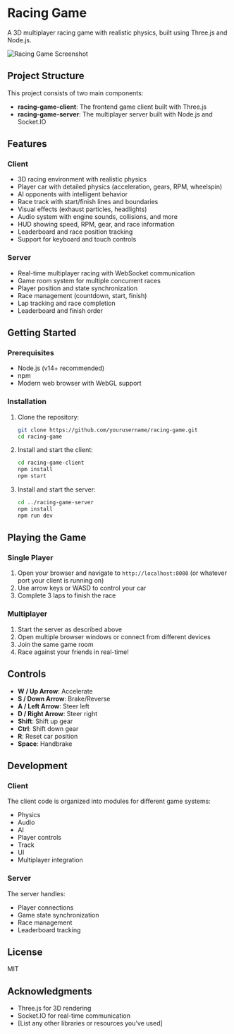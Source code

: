 # Racing Game

A 3D multiplayer racing game with realistic physics, built using Three.js and Node.js.

![Racing Game Screenshot](assets/images/screenshot.png)

## Project Structure

This project consists of two main components:

- **racing-game-client**: The frontend game client built with Three.js
- **racing-game-server**: The multiplayer server built with Node.js and Socket.IO

## Features

### Client

- 3D racing environment with realistic physics
- Player car with detailed physics (acceleration, gears, RPM, wheelspin)
- AI opponents with intelligent behavior
- Race track with start/finish lines and boundaries
- Visual effects (exhaust particles, headlights)
- Audio system with engine sounds, collisions, and more
- HUD showing speed, RPM, gear, and race information
- Leaderboard and race position tracking
- Support for keyboard and touch controls

### Server

- Real-time multiplayer racing with WebSocket communication
- Game room system for multiple concurrent races
- Player position and state synchronization
- Race management (countdown, start, finish)
- Lap tracking and race completion
- Leaderboard and finish order

## Getting Started

### Prerequisites

- Node.js (v14+ recommended)
- npm
- Modern web browser with WebGL support

### Installation

1. Clone the repository:

   ```bash
   git clone https://github.com/yourusername/racing-game.git
   cd racing-game
   ```

2. Install and start the client:

   ```bash
   cd racing-game-client
   npm install
   npm start
   ```

3. Install and start the server:
   ```bash
   cd ../racing-game-server
   npm install
   npm run dev
   ```

## Playing the Game

### Single Player

1. Open your browser and navigate to `http://localhost:8080` (or whatever port your client is running on)
2. Use arrow keys or WASD to control your car
3. Complete 3 laps to finish the race

### Multiplayer

1. Start the server as described above
2. Open multiple browser windows or connect from different devices
3. Join the same game room
4. Race against your friends in real-time!

## Controls

- **W / Up Arrow**: Accelerate
- **S / Down Arrow**: Brake/Reverse
- **A / Left Arrow**: Steer left
- **D / Right Arrow**: Steer right
- **Shift**: Shift up gear
- **Ctrl**: Shift down gear
- **R**: Reset car position
- **Space**: Handbrake

## Development

### Client

The client code is organized into modules for different game systems:

- Physics
- Audio
- AI
- Player controls
- Track
- UI
- Multiplayer integration

### Server

The server handles:

- Player connections
- Game state synchronization
- Race management
- Leaderboard tracking

## License

MIT

## Acknowledgments

- Three.js for 3D rendering
- Socket.IO for real-time communication
- [List any other libraries or resources you've used]
